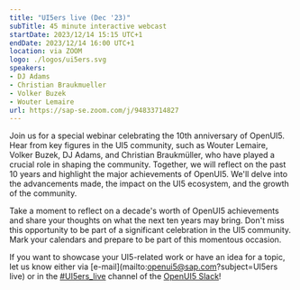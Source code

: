 ```yaml
---
title: "UI5ers live (Dec '23)"
subTitle: 45 minute interactive webcast
startDate: 2023/12/14 15:15 UTC+1
endDate: 2023/12/14 16:00 UTC+1
location: via ZOOM
logo: ./logos/ui5ers.svg
speakers:
- DJ Adams
- Christian Braukmueller
- Volker Buzek
- Wouter Lemaire
url: https://sap-se.zoom.com/j/94833714827
---
```

Join us for a special webinar celebrating the 10th anniversary of OpenUI5. Hear from key figures in the UI5 community, such as Wouter Lemaire, Volker Buzek, DJ Adams, and Christian Braukmüller, who have played a crucial role in shaping the community. Together, we will reflect on the past 10 years and highlight the major achievements of OpenUI5. We'll delve into the advancements made, the impact on the UI5 ecosystem, and the growth of the community.

Take a moment to reflect on a decade's worth of OpenUI5 achievements and share your thoughts on what the next ten years may bring. Don't miss this opportunity to be part of a significant celebration in the UI5 community. Mark your calendars and prepare to be part of this momentous occasion.

If you want to showcase your UI5-related work or have an idea for a topic, let us know either via [e-mail](mailto:openui5@sap.com?subject=UI5ers live) or in the 
[#UI5ers_live](https://openui5.slack.com/archives/C01CP60AAN7) channel of the [OpenUI5 Slack](https://ui5-slack-invite.cfapps.eu10.hana.ondemand.com/)!
